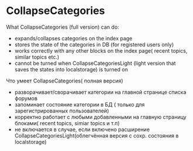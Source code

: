 CollapseCategories
==================
What CollapseCategories (full version) can do:
- expands/collapses categories on the index page
- stores the state of the categories in DB (for registered users only)
- works correctly with any other blocks on the index page( recent topics, similar topics etc.)
- cannot be turned when CollapseCategoriesLight (light version that saves the states into localstorage) is turned on


Что умеет CollapseCategories( полная версия)
- разворачивает/сворачивает категории на главной странице списка форумов
- запоминает состояние категории в БД ( только для зарегистрированных пользователей)
- корректно работает с любыми добавленными на главную страницу блоками( recent topics, simiar topics и т.п)
- не включается в случае, если включено расширение CollapseCategoriesLight(облегчённая версия с сохр. состояния в localstorage)
